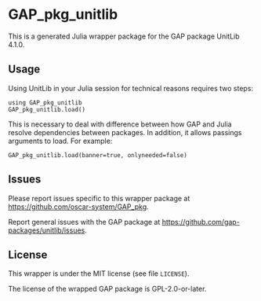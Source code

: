 # GAP_pkg_unitlib

This is a generated Julia wrapper package for the GAP package UnitLib 4.1.0.

## Usage

Using UnitLib in your Julia session for technical reasons requires two steps:

    using GAP_pkg_unitlib
    GAP_pkg_unitlib.load()

This is necessary to deal with difference between how GAP and Julia
resolve dependencies between packages. In addition, it allows passings
arguments to load. For example:

    GAP_pkg_unitlib.load(banner=true, onlyneeded=false)

## Issues

Please report issues specific to this wrapper package at <https://github.com/oscar-system/GAP_pkg>.

Report general issues with the GAP package at <https://github.com/gap-packages/unitlib/issues>.

## License

This wrapper is under the MIT license (see file `LICENSE`).

The license of the wrapped GAP package is GPL-2.0-or-later.
